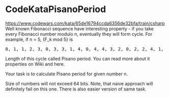 # CodeKataPisanoPeriod
https://www.codewars.com/kata/65de16794ccda6356de32bfa/train/csharp
Well known Fibonacci sequence have interesting property - if you take every Fibonacci number modulo n, eventually they will form cycle. For example, if n = 5, {F_k mod 5} is
<pre>
0, 1, 1, 2, 3, 0, 3, 3, 1, 4, 0, 4, 4, 3, 2, 0, 2, 2, 4, 1, 0, 1, ... 
</pre>
Length of this cycle called Pisano period. You can read more about it properties on Wiki and here.

Your task is to calculate Pisano period for given number n.

Size of numbers will not exceed 64 bits. Note, that naive approach will definitely fail on this one. There is also easier version of same task.
